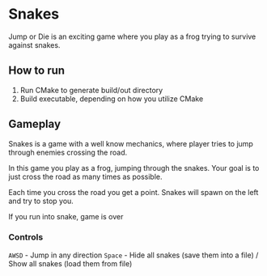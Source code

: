 # Snakes

Jump or Die is an exciting game where you play as a frog trying to survive against snakes. 

## How to run

1. Run CMake to generate build/out directory
2. Build executable, depending on how you utilize CMake

## Gameplay

Snakes is a game with a well know mechanics, where player tries to jump through enemies crossing the road.

In this game you play as a frog, jumping through the snakes. Your goal is to just cross the road as many times as possible.

Each time you cross the road you get a point. Snakes will spawn on the left and try to stop you.

If you run into snake, game is over

### Controls

`AWSD` - Jump in any direction
`Space` - Hide all snakes (save them into a file) / Show all snakes (load them from file)


